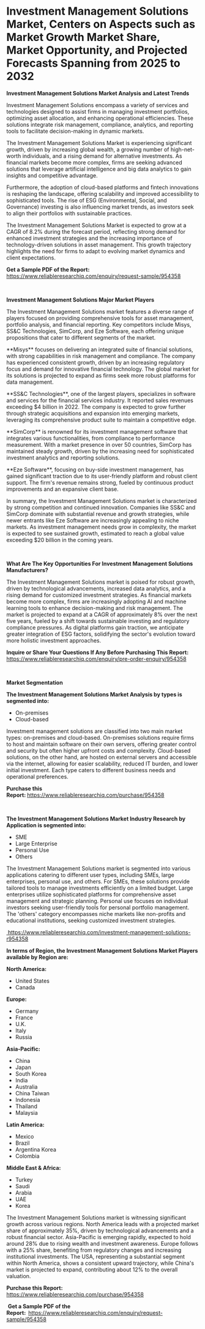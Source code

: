 <p><h1>Investment Management Solutions Market, Centers on Aspects such as Market Growth Market Share, Market Opportunity, and Projected Forecasts Spanning from 2025 to 2032</h1></p><p><strong>Investment Management Solutions Market Analysis and Latest Trends</strong></p>
<p><p>Investment Management Solutions encompass a variety of services and technologies designed to assist firms in managing investment portfolios, optimizing asset allocation, and enhancing operational efficiencies. These solutions integrate risk management, compliance, analytics, and reporting tools to facilitate decision-making in dynamic markets.</p><p>The Investment Management Solutions Market is experiencing significant growth, driven by increasing global wealth, a growing number of high-net-worth individuals, and a rising demand for alternative investments. As financial markets become more complex, firms are seeking advanced solutions that leverage artificial intelligence and big data analytics to gain insights and competitive advantage. </p><p>Furthermore, the adoption of cloud-based platforms and fintech innovations is reshaping the landscape, offering scalability and improved accessibility to sophisticated tools. The rise of ESG (Environmental, Social, and Governance) investing is also influencing market trends, as investors seek to align their portfolios with sustainable practices.</p><p>The Investment Management Solutions Market is expected to grow at a CAGR of 8.2% during the forecast period, reflecting strong demand for enhanced investment strategies and the increasing importance of technology-driven solutions in asset management. This growth trajectory highlights the need for firms to adapt to evolving market dynamics and client expectations.</p></p>
<p><strong>Get a Sample PDF of the Report:&nbsp;</strong> <a href="https://www.reliableresearchiq.com/enquiry/request-sample/954358?utm_campaign=104&utm_medium=2&utm_source=Github&utm_content=ia&utm_term=18042025&utm_id=investment-management-solutions">https://www.reliableresearchiq.com/enquiry/request-sample/954358</a></p>
<p>&nbsp;</p>
<p><strong>Investment Management Solutions Major Market Players</strong></p>
<p><p>The Investment Management Solutions market features a diverse range of players focused on providing comprehensive tools for asset management, portfolio analysis, and financial reporting. Key competitors include Misys, SS&C Technologies, SimCorp, and Eze Software, each offering unique propositions that cater to different segments of the market.</p><p>**Misys** focuses on delivering an integrated suite of financial solutions, with strong capabilities in risk management and compliance. The company has experienced consistent growth, driven by an increasing regulatory focus and demand for innovative financial technology. The global market for its solutions is projected to expand as firms seek more robust platforms for data management.</p><p>**SS&C Technologies**, one of the largest players, specializes in software and services for the financial services industry. It reported sales revenues exceeding $4 billion in 2022. The company is expected to grow further through strategic acquisitions and expansion into emerging markets, leveraging its comprehensive product suite to maintain a competitive edge.</p><p>**SimCorp** is renowned for its investment management software that integrates various functionalities, from compliance to performance measurement. With a market presence in over 50 countries, SimCorp has maintained steady growth, driven by the increasing need for sophisticated investment analytics and reporting solutions.</p><p>**Eze Software**, focusing on buy-side investment management, has gained significant traction due to its user-friendly platform and robust client support. The firm's revenue remains strong, fueled by continuous product improvements and an expansive client base.</p><p>In summary, the Investment Management Solutions market is characterized by strong competition and continued innovation. Companies like SS&C and SimCorp dominate with substantial revenue and growth strategies, while newer entrants like Eze Software are increasingly appealing to niche markets. As investment management needs grow in complexity, the market is expected to see sustained growth, estimated to reach a global value exceeding $20 billion in the coming years.</p></p>
<p>&nbsp;</p>
<p><strong>What Are The Key Opportunities For Investment Management Solutions Manufacturers?</strong></p>
<p><p>The Investment Management Solutions market is poised for robust growth, driven by technological advancements, increased data analytics, and a rising demand for customized investment strategies. As financial markets become more complex, firms are increasingly adopting AI and machine learning tools to enhance decision-making and risk management. The market is projected to expand at a CAGR of approximately 8% over the next five years, fueled by a shift towards sustainable investing and regulatory compliance pressures. As digital platforms gain traction, we anticipate greater integration of ESG factors, solidifying the sector's evolution toward more holistic investment approaches.</p></p>
<p><strong>Inquire or Share Your Questions If Any Before Purchasing This Report:</strong> <a href="https://www.reliableresearchiq.com/enquiry/pre-order-enquiry/954358?utm_campaign=104&utm_medium=2&utm_source=Github&utm_content=ia&utm_term=18042025&utm_id=investment-management-solutions">https://www.reliableresearchiq.com/enquiry/pre-order-enquiry/954358</a></p>
<p>&nbsp;</p>
<p><strong>Market Segmentation</strong></p>
<p><strong>The Investment Management Solutions Market Analysis by types is segmented into:</strong></p>
<p><ul><li>On-premises</li><li>Cloud-based</li></ul></p>
<p><p>Investment management solutions are classified into two main market types: on-premises and cloud-based. On-premises solutions require firms to host and maintain software on their own servers, offering greater control and security but often higher upfront costs and complexity. Cloud-based solutions, on the other hand, are hosted on external servers and accessible via the internet, allowing for easier scalability, reduced IT burden, and lower initial investment. Each type caters to different business needs and operational preferences.</p></p>
<p><strong>Purchase this Report:&nbsp;</strong><a href="https://www.reliableresearchiq.com/purchase/954358?utm_campaign=104&utm_medium=2&utm_source=Github&utm_content=ia&utm_term=18042025&utm_id=investment-management-solutions">https://www.reliableresearchiq.com/purchase/954358</a></p>
<p>&nbsp;</p>
<p><strong>The Investment Management Solutions Market Industry Research by Application is segmented into:</strong></p>
<p><ul><li>SME</li><li>Large Enterprise</li><li>Personal Use</li><li>Others</li></ul></p>
<p><p>The Investment Management Solutions market is segmented into various applications catering to different user types, including SMEs, large enterprises, personal use, and others. For SMEs, these solutions provide tailored tools to manage investments efficiently on a limited budget. Large enterprises utilize sophisticated platforms for comprehensive asset management and strategic planning. Personal use focuses on individual investors seeking user-friendly tools for personal portfolio management. The 'others' category encompasses niche markets like non-profits and educational institutions, seeking customized investment strategies.</p></p>
<p><a href="https://www.reliableresearchiq.com/investment-management-solutions-r954358?utm_campaign=104&utm_medium=2&utm_source=Github&utm_content=ia&utm_term=18042025&utm_id=investment-management-solutions">&nbsp;https://www.reliableresearchiq.com/investment-management-solutions-r954358</a></p>
<p><strong>In terms of Region, the Investment Management Solutions Market Players available by Region are:</strong></p>
<p>
    <p> <strong> North America: </strong>
        <ul>
            <li>United States</li>
            <li>Canada</li>
        </ul>
        </p> 
    <p> <strong> Europe: </strong>
        <ul>
            <li>Germany</li>
            <li>France</li>
            <li>U.K.</li>
            <li>Italy</li>
            <li>Russia</li>
        </ul>
        </p> 
    <p> <strong> Asia-Pacific: </strong>
        <ul>
            <li>China</li>
            <li>Japan</li>
            <li>South Korea</li>
            <li>India</li>
            <li>Australia</li>
            <li>China Taiwan</li>
            <li>Indonesia</li>
            <li>Thailand</li>
            <li>Malaysia</li>
        </ul>
        </p> 
    <p> <strong> Latin America: </strong>
        <ul>
            <li>Mexico</li>
            <li>Brazil</li>
            <li>Argentina Korea</li>
            <li>Colombia</li>
        </ul>
        </p> 
    <p> <strong> Middle East & Africa: </strong>
        <ul>
            <li>Turkey</li>
            <li>Saudi</li>
            <li>Arabia</li>
            <li>UAE</li>
            <li>Korea</li>
        </ul>
    </p>
    </p>
<p><p>The Investment Management Solutions market is witnessing significant growth across various regions. North America leads with a projected market share of approximately 35%, driven by technological advancements and a robust financial sector. Asia-Pacific is emerging rapidly, expected to hold around 28% due to rising wealth and investment awareness. Europe follows with a 25% share, benefiting from regulatory changes and increasing institutional investments. The USA, representing a substantial segment within North America, shows a consistent upward trajectory, while China's market is projected to expand, contributing about 12% to the overall valuation.</p></p>
<p><strong>Purchase this Report: </strong><a href="https://www.reliableresearchiq.com/purchase/954358?utm_campaign=104&utm_medium=2&utm_source=Github&utm_content=ia&utm_term=18042025&utm_id=investment-management-solutions">https://www.reliableresearchiq.com/purchase/954358</a></p>
<p>&nbsp;<strong>Get a Sample PDF of the Report:&nbsp;&nbsp;</strong><a href="https://www.reliableresearchiq.com/enquiry/request-sample/954358?utm_campaign=104&utm_medium=2&utm_source=Github&utm_content=ia&utm_term=18042025&utm_id=investment-management-solutions">https://www.reliableresearchiq.com/enquiry/request-sample/954358</a></p>
<p><strong></strong></p>
<p><p></p><p></p><p></p></p>